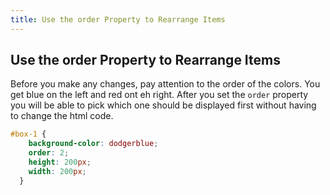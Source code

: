 ```yaml
---
title: Use the order Property to Rearrange Items
---
```

## Use the order Property to Rearrange Items

Before you make any changes, pay attention to the order of the colors. You get blue on the left and red ont eh right. After you set the `order` property you will be able to pick which one should be displayed first without having to change the html code.

```css
#box-1 {
    background-color: dodgerblue;
    order: 2;
    height: 200px;
    width: 200px;
  }
  ```
